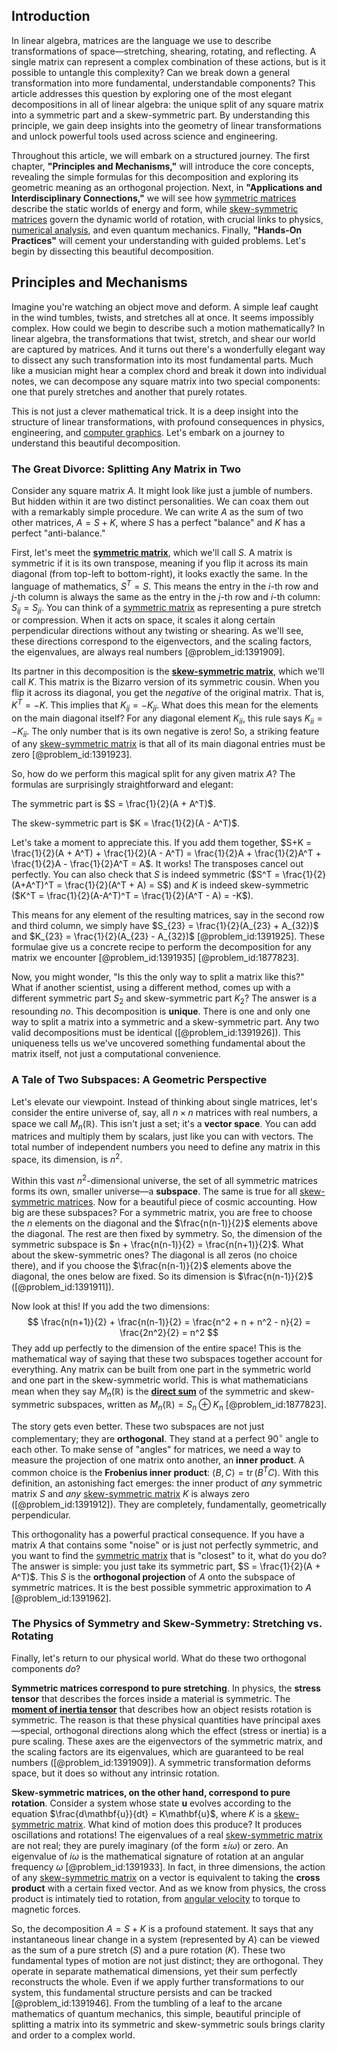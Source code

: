 ## Introduction
In linear algebra, matrices are the language we use to describe transformations of space—stretching, shearing, rotating, and reflecting. A single matrix can represent a complex combination of these actions, but is it possible to untangle this complexity? Can we break down a general transformation into more fundamental, understandable components? This article addresses this question by exploring one of the most elegant decompositions in all of linear algebra: the unique split of any square matrix into a symmetric part and a skew-symmetric part. By understanding this principle, we gain deep insights into the geometry of linear transformations and unlock powerful tools used across science and engineering.

Throughout this article, we will embark on a structured journey. The first chapter, **"Principles and Mechanisms,"** will introduce the core concepts, revealing the simple formulas for this decomposition and exploring its geometric meaning as an orthogonal projection. Next, in **"Applications and Interdisciplinary Connections,"** we will see how [symmetric matrices](@article_id:155765) describe the static worlds of energy and form, while [skew-symmetric matrices](@article_id:194625) govern the dynamic world of rotation, with crucial links to physics, [numerical analysis](@article_id:142143), and even quantum mechanics. Finally, **"Hands-On Practices"** will cement your understanding with guided problems. Let's begin by dissecting this beautiful decomposition.

## Principles and Mechanisms

Imagine you're watching an object move and deform. A simple leaf caught in the wind tumbles, twists, and stretches all at once. It seems impossibly complex. How could we begin to describe such a motion mathematically? In linear algebra, the transformations that twist, stretch, and shear our world are captured by matrices. And it turns out there's a wonderfully elegant way to dissect any such transformation into its most fundamental parts. Much like a musician might hear a complex chord and break it down into individual notes, we can decompose any square matrix into two special components: one that purely stretches and another that purely rotates.

This is not just a clever mathematical trick. It is a deep insight into the structure of linear transformations, with profound consequences in physics, engineering, and [computer graphics](@article_id:147583). Let's embark on a journey to understand this beautiful decomposition.

### The Great Divorce: Splitting Any Matrix in Two

Consider any square matrix $A$. It might look like just a jumble of numbers. But hidden within it are two distinct personalities. We can coax them out with a remarkably simple procedure. We can write $A$ as the sum of two other matrices, $A = S + K$, where $S$ has a perfect "balance" and $K$ has a perfect "anti-balance."

First, let's meet the **[symmetric matrix](@article_id:142636)**, which we'll call $S$. A matrix is symmetric if it is its own transpose, meaning if you flip it across its main diagonal (from top-left to bottom-right), it looks exactly the same. In the language of mathematics, $S^T = S$. This means the entry in the $i$-th row and $j$-th column is always the same as the entry in the $j$-th row and $i$-th column: $S_{ij} = S_{ji}$. You can think of a [symmetric matrix](@article_id:142636) as representing a pure stretch or compression. When it acts on space, it scales it along certain perpendicular directions without any twisting or shearing. As we'll see, these directions correspond to the eigenvectors, and the scaling factors, the eigenvalues, are always real numbers [@problem_id:1391909].

Its partner in this decomposition is the **[skew-symmetric matrix](@article_id:155504)**, which we'll call $K$. This matrix is the Bizarro version of its symmetric cousin. When you flip it across its diagonal, you get the *negative* of the original matrix. That is, $K^T = -K$. This implies that $K_{ij} = -K_{ji}$. What does this mean for the elements on the main diagonal itself? For any diagonal element $K_{ii}$, this rule says $K_{ii} = -K_{ii}$. The only number that is its own negative is zero! So, a striking feature of any [skew-symmetric matrix](@article_id:155504) is that all of its main diagonal entries must be zero [@problem_id:1391923].

So, how do we perform this magical split for any given matrix $A$? The formulas are surprisingly straightforward and elegant:

The symmetric part is $S = \frac{1}{2}(A + A^T)$.

The skew-symmetric part is $K = \frac{1}{2}(A - A^T)$.

Let's take a moment to appreciate this. If you add them together, $S+K = \frac{1}{2}(A + A^T) + \frac{1}{2}(A - A^T) = \frac{1}{2}A + \frac{1}{2}A^T + \frac{1}{2}A - \frac{1}{2}A^T = A$. It works! The transposes cancel out perfectly. You can also check that $S$ is indeed symmetric ($S^T = \frac{1}{2}(A+A^T)^T = \frac{1}{2}(A^T + A) = S$) and $K$ is indeed skew-symmetric ($K^T = \frac{1}{2}(A-A^T)^T = \frac{1}{2}(A^T - A) = -K$).

This means for any element of the resulting matrices, say in the second row and third column, we simply have $S_{23} = \frac{1}{2}(A_{23} + A_{32})$ and $K_{23} = \frac{1}{2}(A_{23} - A_{32})$ [@problem_id:1391925]. These formulae give us a concrete recipe to perform the decomposition for any matrix we encounter [@problem_id:1391935] [@problem_id:1877823].

Now, you might wonder, "Is this the only way to split a matrix like this?" What if another scientist, using a different method, comes up with a different symmetric part $S_2$ and skew-symmetric part $K_2$? The answer is a resounding *no*. This decomposition is **unique**. There is one and only one way to split a matrix into a symmetric and a skew-symmetric part. Any two valid decompositions must be identical ([@problem_id:1391926]). This uniqueness tells us we've uncovered something fundamental about the matrix itself, not just a computational convenience.

### A Tale of Two Subspaces: A Geometric Perspective

Let's elevate our viewpoint. Instead of thinking about single matrices, let's consider the entire universe of, say, all $n \times n$ matrices with real numbers, a space we call $M_n(\mathbb{R})$. This isn't just a set; it's a **vector space**. You can add matrices and multiply them by scalars, just like you can with vectors. The total number of independent numbers you need to define any matrix in this space, its dimension, is $n^2$.

Within this vast $n^2$-dimensional universe, the set of all symmetric matrices forms its own, smaller universe—a **subspace**. The same is true for all [skew-symmetric matrices](@article_id:194625). Now for a beautiful piece of cosmic accounting. How big are these subspaces? For a symmetric matrix, you are free to choose the $n$ elements on the diagonal and the $\frac{n(n-1)}{2}$ elements above the diagonal. The rest are then fixed by symmetry. So, the dimension of the symmetric subspace is $n + \frac{n(n-1)}{2} = \frac{n(n+1)}{2}$. What about the skew-symmetric ones? The diagonal is all zeros (no choice there), and if you choose the $\frac{n(n-1)}{2}$ elements above the diagonal, the ones below are fixed. So its dimension is $\frac{n(n-1)}{2}$ ([@problem_id:1391911]).

Now look at this! If you add the two dimensions:
$$
\frac{n(n+1)}{2} + \frac{n(n-1)}{2} = \frac{n^2 + n + n^2 - n}{2} = \frac{2n^2}{2} = n^2
$$
They add up perfectly to the dimension of the entire space! This is the mathematical way of saying that these two subspaces together account for everything. Any matrix can be built from one part in the symmetric world and one part in the skew-symmetric world. This is what mathematicians mean when they say $M_n(\mathbb{R})$ is the **[direct sum](@article_id:156288)** of the symmetric and skew-symmetric subspaces, written as $M_n(\mathbb{R}) = S_n \oplus K_n$ [@problem_id:1877823].

The story gets even better. These two subspaces are not just complementary; they are **orthogonal**. They stand at a perfect $90^\circ$ angle to each other. To make sense of "angles" for matrices, we need a way to measure the projection of one matrix onto another, an **inner product**. A common choice is the **Frobenius inner product**: $\langle B, C \rangle = \operatorname{tr}(B^T C)$. With this definition, an astonishing fact emerges: the inner product of *any* symmetric matrix $S$ and *any* [skew-symmetric matrix](@article_id:155504) $K$ is always zero ([@problem_id:1391912]). They are completely, fundamentally, geometrically perpendicular.

This orthogonality has a powerful practical consequence. If you have a matrix $A$ that contains some "noise" or is just not perfectly symmetric, and you want to find the [symmetric matrix](@article_id:142636) that is "closest" to it, what do you do? The answer is simple: you just take its symmetric part, $S = \frac{1}{2}(A + A^T)$. This $S$ is the **orthogonal projection** of $A$ onto the subspace of symmetric matrices. It is the best possible symmetric approximation to $A$ [@problem_id:1391962].

### The Physics of Symmetry and Skew-Symmetry: Stretching vs. Rotating

Finally, let's return to our physical world. What do these two orthogonal components *do*?

**Symmetric matrices correspond to pure stretching**. In physics, the **stress tensor** that describes the forces inside a material is symmetric. The **[moment of inertia tensor](@article_id:148165)** that describes how an object resists rotation is symmetric. The reason is that these physical quantities have principal axes—special, orthogonal directions along which the effect (stress or inertia) is a pure scaling. These axes are the eigenvectors of the symmetric matrix, and the scaling factors are its eigenvalues, which are guaranteed to be real numbers ([@problem_id:1391909]). A symmetric transformation deforms space, but it does so without any intrinsic rotation.

**Skew-symmetric matrices, on the other hand, correspond to pure rotation**. Consider a system whose state $\mathbf{u}$ evolves according to the equation $\frac{d\mathbf{u}}{dt} = K\mathbf{u}$, where $K$ is a [skew-symmetric matrix](@article_id:155504). What kind of motion does this produce? It produces oscillations and rotations! The eigenvalues of a real [skew-symmetric matrix](@article_id:155504) are not real; they are purely imaginary (of the form $\pm i\omega$) or zero. An eigenvalue of $i\omega$ is the mathematical signature of rotation at an angular frequency $\omega$ [@problem_id:1391933]. In fact, in three dimensions, the action of any [skew-symmetric matrix](@article_id:155504) on a vector is equivalent to taking the **cross product** with a certain fixed vector. And as we know from physics, the cross product is intimately tied to rotation, from [angular velocity](@article_id:192045) to torque to magnetic forces.

So, the decomposition $A = S + K$ is a profound statement. It says that any instantaneous linear change in a system (represented by $A$) can be viewed as the sum of a pure stretch ($S$) and a pure rotation ($K$). These two fundamental types of motion are not just distinct; they are orthogonal. They operate in separate mathematical dimensions, yet their sum perfectly reconstructs the whole. Even if we apply further transformations to our system, this fundamental structure persists and can be tracked [@problem_id:1391946]. From the tumbling of a leaf to the arcane mathematics of quantum mechanics, this simple, beautiful principle of splitting a matrix into its symmetric and skew-symmetric souls brings clarity and order to a complex world.